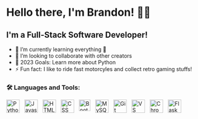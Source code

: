 # Hello there, I'm Brandon! 👋🏻  

## I'm a Full-Stack Software Developer!

- 🌱 I’m currently learning everything 🤣
- 👯 I’m looking to collaborate with other creators
- 🥅 2023 Goals: Learn more about Python
- ⚡ Fun fact: I like to ride fast motorcyles and collect retro gaming stuffs!

### 🛠️ Languages and Tools:

<img align="left" alt="Python" width="35px" style="padding-right:10px" src="https://cdn.jsdelivr.net/gh/devicons/devicon/icons/python/python-original.svg"/>
<img align="left" alt="Javascript" width="35px" style="padding-right:10px" src="https://cdn.jsdelivr.net/gh/devicons/devicon/icons/javascript/javascript-original.svg"/>
<img align="left" alt="HTML5" width="35px" style="padding-right:10px" src="https://cdn.jsdelivr.net/gh/devicons/devicon/icons/html5/html5-original-wordmark.svg"/>
<img align="left" alt="CSS" width="35px" style="padding-right:10px" src="https://cdn.jsdelivr.net/gh/devicons/devicon/icons/css3/css3-original.svg"/>
<img align="left" alt="Bootstrap" width="30px" style="padding-right:10px" src="https://cdn.jsdelivr.net/gh/devicons/devicon/icons/bootstrap/bootstrap-original.svg"/>
<img align="left" alt="MySQL" width="35px" style="padding-right:10px" src="https://cdn.jsdelivr.net/gh/devicons/devicon/icons/mysql/mysql-original.svg"/>
<img align="left" alt="Git" width="35px" style="padding-right:10px" src="https://cdn.jsdelivr.net/gh/devicons/devicon/icons/git/git-original.svg"/>
<img align="left" alt="VS Code" width="35px" style="padding-right:10px" src="https://cdn.jsdelivr.net/gh/devicons/devicon/icons/vscode/vscode-original.svg"/>
<img align="left" alt="Chrome" width="35px" style="padding-right:10px" src="https://cdn.jsdelivr.net/gh/devicons/devicon/icons/chrome/chrome-original.svg"/>
<img align="left" alt="Flask" width="35px" style="padding-right:10px" src="https://cdn.jsdelivr.net/gh/devicons/devicon/icons/flask/flask-original.svg"/>


